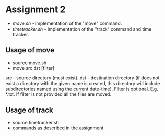 # Assignment 2

- *move.sh* - implementation of the "move" command.
- *timetracker.sh* - implementation of the "track" command and time tracker.

## Usage of move

- source move.sh
- move src dst [filter]

src - source directory (must exist). dst - destination directory (if does not exist a directory with the given name is created, this directory will include
subdirectories named using the current date-time). Filter is optional. E.g. *.txt. If filter is not provided all the files are moved.

## Usage of track

- source timetracker.sh
- commands as described in the assignment